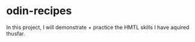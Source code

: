 # odin-recipes
In this project, I will demonstrate + practice the HMTL skills I have aquired thusfar. 